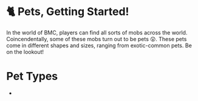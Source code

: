 # 🐈 Pets, Getting Started!
In the world of BMC, players can find all sorts of mobs across the world. Coincendentally, some of these mobs turn out to be pets 😲.
These pets come in different shapes and sizes, ranging from exotic-common pets. Be on the lookout!

# Pet Types
- 
